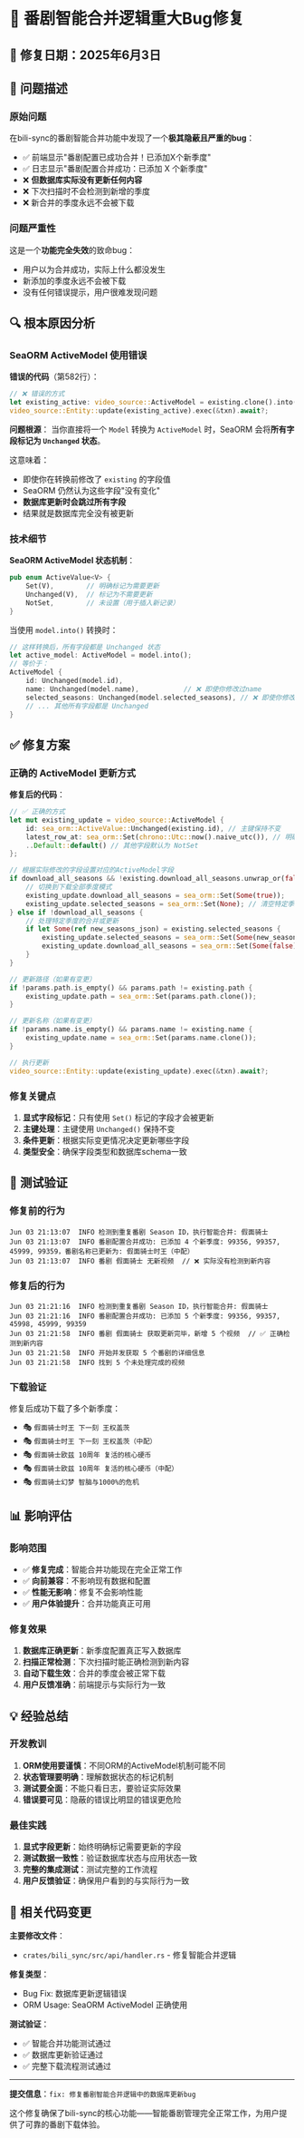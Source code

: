 # 🔧 番剧智能合并逻辑重大Bug修复

## 📅 修复日期：2025年6月3日

## 🚨 问题描述

### 原始问题
在bili-sync的番剧智能合并功能中发现了一个**极其隐蔽且严重的bug**：

- ✅ 前端显示"番剧配置已成功合并！已添加X个新季度"
- ✅ 日志显示"番剧配置合并成功：已添加 X 个新季度"
- ❌ **但数据库实际没有更新任何内容**
- ❌ 下次扫描时不会检测到新增的季度
- ❌ 新合并的季度永远不会被下载

### 问题严重性
这是一个**功能完全失效**的致命bug：
- 用户以为合并成功，实际上什么都没发生
- 新添加的季度永远不会被下载
- 没有任何错误提示，用户很难发现问题

## 🔍 根本原因分析

### SeaORM ActiveModel 使用错误

**错误的代码**（第582行）：
```rust
// ❌ 错误的方式
let existing_active: video_source::ActiveModel = existing.clone().into();
video_source::Entity::update(existing_active).exec(&txn).await?;
```

**问题根源**：
当你直接将一个 `Model` 转换为 `ActiveModel` 时，SeaORM 会将**所有字段标记为 `Unchanged` 状态**。

这意味着：
- 即使你在转换前修改了 `existing` 的字段值
- SeaORM 仍然认为这些字段"没有变化"
- **数据库更新时会跳过所有字段**
- 结果就是数据库完全没有被更新

### 技术细节

**SeaORM ActiveModel 状态机制**：
```rust
pub enum ActiveValue<V> {
    Set(V),        // 明确标记为需要更新
    Unchanged(V),  // 标记为不需要更新
    NotSet,        // 未设置（用于插入新记录）
}
```

当使用 `model.into()` 转换时：
```rust
// 这样转换后，所有字段都是 Unchanged 状态
let active_model: ActiveModel = model.into();
// 等价于：
ActiveModel {
    id: Unchanged(model.id),
    name: Unchanged(model.name),           // ❌ 即使你修改过name
    selected_seasons: Unchanged(model.selected_seasons), // ❌ 即使你修改过季度
    // ... 其他所有字段都是 Unchanged
}
```

## ✅ 修复方案

### 正确的 ActiveModel 更新方式

**修复后的代码**：
```rust
// ✅ 正确的方式
let mut existing_update = video_source::ActiveModel {
    id: sea_orm::ActiveValue::Unchanged(existing.id), // 主键保持不变
    latest_row_at: sea_orm::Set(chrono::Utc::now().naive_utc()), // 明确标记为更新
    ..Default::default() // 其他字段默认为 NotSet
};

// 根据实际修改的字段设置对应的ActiveModel字段
if download_all_seasons && !existing.download_all_seasons.unwrap_or(false) {
    // 切换到下载全部季度模式
    existing_update.download_all_seasons = sea_orm::Set(Some(true));
    existing_update.selected_seasons = sea_orm::Set(None); // 清空特定季度选择
} else if !download_all_seasons {
    // 处理特定季度的合并或更新
    if let Some(ref new_seasons_json) = existing.selected_seasons {
        existing_update.selected_seasons = sea_orm::Set(Some(new_seasons_json.clone()));
        existing_update.download_all_seasons = sea_orm::Set(Some(false));
    }
}

// 更新路径（如果有变更）
if !params.path.is_empty() && params.path != existing.path {
    existing_update.path = sea_orm::Set(params.path.clone());
}

// 更新名称（如果有变更）
if !params.name.is_empty() && params.name != existing.name {
    existing_update.name = sea_orm::Set(params.name.clone());
}

// 执行更新
video_source::Entity::update(existing_update).exec(&txn).await?;
```

### 修复关键点

1. **显式字段标记**：只有使用 `Set()` 标记的字段才会被更新
2. **主键处理**：主键使用 `Unchanged()` 保持不变
3. **条件更新**：根据实际变更情况决定更新哪些字段
4. **类型安全**：确保字段类型和数据库schema一致

## 🧪 测试验证

### 修复前的行为
```
Jun 03 21:13:07  INFO 检测到重复番剧 Season ID，执行智能合并: 假面骑士
Jun 03 21:13:07  INFO 番剧配置合并成功: 已添加 4 个新季度: 99356, 99357, 45999, 99359，番剧名称已更新为: 假面骑士时王（中配）
Jun 03 21:13:07  INFO 番剧 假面骑士 无新视频  // ❌ 实际没有检测到新内容
```

### 修复后的行为
```
Jun 03 21:21:16  INFO 检测到重复番剧 Season ID，执行智能合并: 假面骑士
Jun 03 21:21:16  INFO 番剧配置合并成功: 已添加 5 个新季度: 99356, 99357, 45998, 45999, 99359
Jun 03 21:21:58  INFO 番剧 假面骑士 获取更新完毕，新增 5 个视频  // ✅ 正确检测到新内容
Jun 03 21:21:58  INFO 开始并发获取 5 个番剧的详细信息
Jun 03 21:21:58  INFO 找到 5 个未处理完成的视频
```

### 下载验证
修复后成功下载了多个新季度：
- 🎭 `假面骑士时王 下一刻 王权盖茨`
- 🎭 `假面骑士时王 下一刻 王权盖茨（中配）`  
- 🎭 `假面骑士欧兹 10周年 复活的核心硬币`
- 🎭 `假面骑士欧兹 10周年 复活的核心硬币（中配）`
- 🎭 `假面骑士幻梦 智脑与1000%的危机`

## 📊 影响评估

### 影响范围
- ✅ **修复完成**：智能合并功能现在完全正常工作
- ✅ **向前兼容**：不影响现有数据和配置
- ✅ **性能无影响**：修复不会影响性能
- ✅ **用户体验提升**：合并功能真正可用

### 修复效果
1. **数据库正确更新**：新季度配置真正写入数据库
2. **扫描正常检测**：下次扫描时能正确检测到新内容
3. **自动下载生效**：合并的季度会被正常下载
4. **用户反馈准确**：前端提示与实际行为一致

## 💡 经验总结

### 开发教训
1. **ORM使用要谨慎**：不同ORM的ActiveModel机制可能不同
2. **状态管理要明确**：理解数据状态的标记机制
3. **测试要全面**：不能只看日志，要验证实际效果
4. **错误要可见**：隐蔽的错误比明显的错误更危险

### 最佳实践
1. **显式字段更新**：始终明确标记需要更新的字段
2. **测试数据一致性**：验证数据库状态与应用状态一致
3. **完整的集成测试**：测试完整的工作流程
4. **用户反馈验证**：确保用户看到的与实际行为一致

## 🔗 相关代码变更

**主要修改文件**：
- `crates/bili_sync/src/api/handler.rs` - 修复智能合并逻辑

**修复类型**：
- Bug Fix: 数据库更新逻辑错误
- ORM Usage: SeaORM ActiveModel 正确使用

**测试验证**：
- ✅ 智能合并功能测试通过
- ✅ 数据库更新验证通过  
- ✅ 完整下载流程测试通过

---

**提交信息**：`fix: 修复番剧智能合并逻辑中的数据库更新bug`

这个修复确保了bili-sync的核心功能——智能番剧管理完全正常工作，为用户提供了可靠的番剧下载体验。 